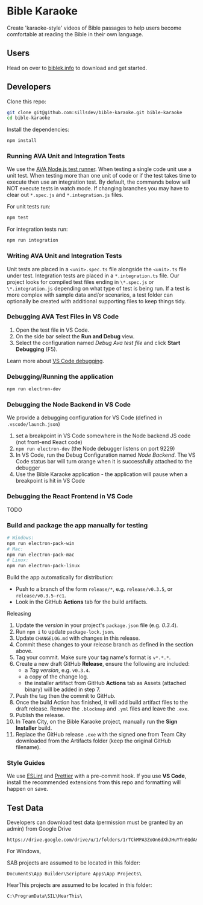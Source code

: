 # Bible Karaoke

Create 'karaoke-style' videos of Bible passages to help users become comfortable at reading the Bible in their own language.

## Users

Head on over to [biblek.info](http://biblek.info) to download and get started.

## Developers

Clone this repo:

```sh
git clone git@github.com:sillsdev/bible-karaoke.git bible-karaoke
cd bible-karaoke
```

Install the dependencies:

```sh
npm install
```

### Running AVA Unit and Integration Tests

We use the [AVA Node.js test runner](https://github.com/avajs/ava). When testing a single code unit use a unit test. When testing more than one unit of code or if the test takes time to execute then use an integration test. By default, the commands below will NOT execute tests in watch mode. If changing branches you may have to clear out `*.spec.js` and `*.integration.js` files.

For unit tests run:

```sh
npm test
```

For integration tests run:

```sh
npm run integration
```

### Writing AVA Unit and Integration Tests

Unit tests are placed in a `<unit>.spec.ts` file alongside the `<unit>.ts` file under test. Integration tests are placed in a `*.integration.ts` file. Our project looks for compiled test files ending in `\*.spec.js` or `\*.integration.js` depending on what type of test is being run.
If a test is more complex with sample data and/or scenarios, a test folder can optionally be created with additional supporting files to keep things tidy.

### Debugging AVA Test Files in VS Code

1. Open the test file in VS Code.
2. On the side bar select the **Run and Debug** view.
3. Select the configuration named _Debug Ava test file_ and click **Start Debugging** (F5).

Learn more about [VS Code debugging](https://code.visualstudio.com/docs/editor/debugging).

### Debugging/Running the application

```sh
npm run electron-dev
```

### Debugging the Node Backend in VS Code

We provide a debugging configuration for VS Code (defined in `.vscode/launch.json`)

1. set a breakpoint in VS Code somewhere in the Node backend JS code (not front-end React code)
2. `npm run electron-dev` (the Node debugger listens on port 9229)
3. In VS Code, run the Debug Configuration named _Node Backend_. The VS Code status bar will turn orange when it is successfully attached to the debugger
4. Use the Bible Karaoke application - the application will pause when a breakpoint is hit in VS Code

### Debugging the React Frontend in VS Code

TODO

### Build and package the app manually for testing

```sh
# Windows:
npm run electron-pack-win
# Mac:
npm run electron-pack-mac
# Linux:
npm run electron-pack-linux
```

Build the app automatically for distribution:

- Push to a branch of the form `release/*`, e.g. `release/v0.3.5`, or `release/v0.3.5-rc1`.
- Look in the GitHub **Actions** tab for the build artifacts.

Releasing

1. Update the _version_ in your project's `package.json` file (e.g. _0.3.4_).
2. Run `npm i` to update `package-lock.json`.
3. Update `CHANGELOG.md` with changes in this release.
4. Commit these changes to your release branch as defined in the section above.
5. Tag your commit. Make sure your tag name's format is `v*.*.*`.
6. Create a new draft GitHub **Release**, ensure the following are included:
   - a _Tag version_, e.g. `v0.3.4`.
   - a copy of the change log.
   - the installer artifact from GitHub **Actions** tab as Assets (attached binary) will be added in step 7.
7. Push the tag then the commit to GitHub.
8. Once the build Action has finished, it will add build artifact files to the draft release. Remove the `.blockmap` and `.yml` files and leave the `.exe`.
9. Publish the release.
10. In Team City, on the Bible Karaoke project, manually run the **Sign Installer** build.
11. Replace the GitHub release `.exe` with the signed one from Team City downloaded from the Artifacts folder (keep the original GitHub filename).

### Style Guides

We use [ESLint](https://eslint.org/) and [Prettier](https://prettier.io/) with a pre-commit hook. If you use **VS Code**, install the recommended extensions from this repo and formatting will happen on save.

## Test Data

Developers can download test data (permission must be granted by an admin) from Google Drive

```
https://drive.google.com/drive/u/1/folders/1rTCkMPA3ZoOn6dXhJHuYTn6QdAKfBj0X
```

For Windows,

SAB projects are assumed to be located in this folder:

```
Documents\App Builder\Scripture Apps\App Projects\
```

HearThis projects are assumed to be located in this folder:

```
C:\ProgramData\SIL\HearThis\
```
